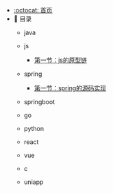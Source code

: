 - [:octocat: 首页](/README)
- :memo: 目录
   - java
   

   - js
       - [第一节：js的原型链](/md/js/js的原型链.md)
   - spring
       - [第一节：spring的源码实现](/md/spring/spring的源码实现1.md)

   
   - springboot
   
   
   - go
       
   - python
   - react
   - vue
   - c
   - uniapp

